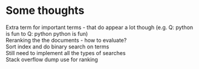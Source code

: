 # Some thoughts 

Extra term for important terms - that do appear a lot though (e.g. Q: python is fun to Q: python python is fun) <br>
Reranking the the documents - how to evaluate? <br>
Sort index and do binary search on terms <br>
Still need to implement all the types of searches <br>
Stack overflow dump use for ranking <br>

